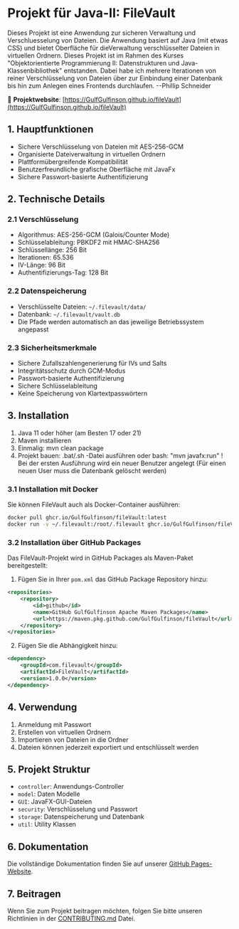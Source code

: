 # Projekt für Java-II: FileVault

Dieses Projekt ist eine Anwendung zur sicheren Verwaltung und Verschluesselung von Dateien. Die Anwendung basiert auf Java (mit etwas CSS) und bietet Oberfläche für dieVerwaltung verschlüsselter Dateien in virtuellen Ordnern. Dieses Projekt ist im Rahmen des Kurses "Objektorientierte Programmierung II: Datenstrukturen und Java-Klassenbibliothek" entstanden.
Dabei habe ich mehrere Iterationen von reiner Verschlüsselung von Dateien über zur Einbindung einer Datenbank bis hin zum Anlegen eines Frontends durchlaufen.
--Phillip Schneider

🔗 **Projektwebsite**: [https://GulfGulfinson.github.io/fileVault](https://GulfGulfinson.github.io/fileVault)

## 1. Hauptfunktionen

- Sichere Verschlüsselung von Dateien mit AES-256-GCM
- Organisierte Dateiverwaltung in virtuellen Ordnern
- Plattformübergreifende Kompatibilität
- Benutzerfreundliche grafische Oberfläche mit JavaFx
- Sichere Passwort-basierte Authentifizierung

## 2. Technische Details

### 2.1 Verschlüsselung
- Algorithmus: AES-256-GCM (Galois/Counter Mode)
- Schlüsselableitung: PBKDF2 mit HMAC-SHA256
- Schlüssellänge: 256 Bit
- Iterationen: 65.536
- IV-Länge: 96 Bit
- Authentifizierungs-Tag: 128 Bit

### 2.2 Datenspeicherung
- Verschlüsselte Dateien: `~/.filevault/data/`
- Datenbank: `~/.filevault/vault.db`
- Die Pfade werden automatisch an das jeweilige Betriebssystem angepasst

### 2.3 Sicherheitsmerkmale
- Sichere Zufallszahlengenerierung für IVs und Salts
- Integritätsschutz durch GCM-Modus
- Passwort-basierte Authentifizierung
- Sichere Schlüsselableitung
- Keine Speicherung von Klartextpasswörtern

## 3. Installation
1. Java 11 oder höher (am Besten 17 oder 21)
2. Maven installieren
3. Einmalig: mvn clean package
4. Projekt bauen: .bat/.sh -Datei ausführen oder bash: "mvn javafx:run"
! Bei der ersten Ausführung wird ein neuer Benutzer angelegt
(Für einen neuen User muss die Datenbank gelöscht werden)

### 3.1 Installation mit Docker
Sie können FileVault auch als Docker-Container ausführen:

```bash
docker pull ghcr.io/GulfGulfinson/fileVault:latest
docker run -v ~/.filevault:/root/.filevault ghcr.io/GulfGulfinson/fileVault:latest
```

### 3.2 Installation über GitHub Packages
Das FileVault-Projekt wird in GitHub Packages als Maven-Paket bereitgestellt:

1. Fügen Sie in Ihrer `pom.xml` das GitHub Package Repository hinzu:

```xml
<repositories>
    <repository>
        <id>github</id>
        <name>GitHub GulfGulfinson Apache Maven Packages</name>
        <url>https://maven.pkg.github.com/GulfGulfinson/fileVault</url>
    </repository>
</repositories>
```

2. Fügen Sie die Abhängigkeit hinzu:

```xml
<dependency>
    <groupId>com.filevault</groupId>
    <artifactId>FileVault</artifactId>
    <version>1.0.0</version>
</dependency>
```

## 4. Verwendung
1. Anmeldung mit Passwort
2. Erstellen von virtuellen Ordnern
3. Importieren von Dateien in die Ordner
4. Dateien können jederzeit exportiert und entschlüsselt werden

## 5. Projekt Struktur

- `controller`: Anwendungs-Controller
- `model`: Daten Modelle
- `GUI`: JavaFX-GUI-Dateien
- `security`: Verschlüsselung und Passwort
- `storage`: Datenspeicherung und Datenbank
- `util`: Utility Klassen

## 6. Dokumentation

Die vollständige Dokumentation finden Sie auf unserer [GitHub Pages-Website](https://GulfGulfinson.github.io/fileVault).

## 7. Beitragen

Wenn Sie zum Projekt beitragen möchten, folgen Sie bitte unseren Richtlinien in der [CONTRIBUTING.md](CONTRIBUTING.md) Datei.
